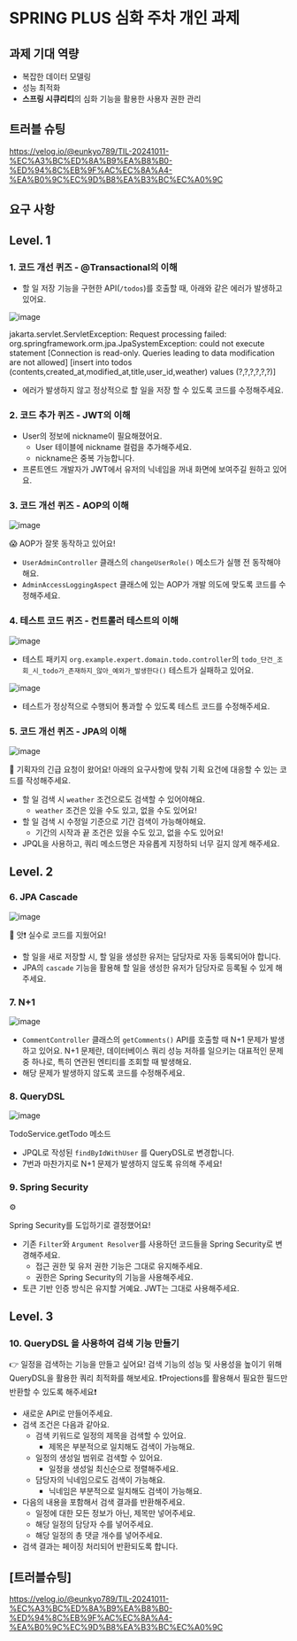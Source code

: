 # SPRING PLUS 심화 주차 개인 과제

## 과제 기대 역량
- 복잡한 데이터 모델링
- 성능 최적화
- **스프링 시큐리티**의 심화 기능을 활용한 사용자 권한 관리

## 트러블 슈팅
https://velog.io/@eunkyo789/TIL-20241011-%EC%A3%BC%ED%8A%B9%EA%B8%B0-%ED%94%8C%EB%9F%AC%EC%8A%A4-%EA%B0%9C%EC%9D%B8%EA%B3%BC%EC%A0%9C

## 요구 사항

## Level. 1
### **1. 코드 개선 퀴즈 - @Transactional의 이해**
- 할 일 저장 기능을 구현한 API(`/todos`)를 호출할 때, 아래와 같은 에러가 발생하고 있어요.
    
![image](https://github.com/user-attachments/assets/ca747171-9f73-46fd-82e8-0633b5e2c2cf)
    
jakarta.servlet.ServletException: Request processing failed: org.springframework.orm.jpa.JpaSystemException: could not execute statement [Connection is read-only. Queries leading to data modification are not allowed] [insert into todos (contents,created_at,modified_at,title,user_id,weather) values (?,?,?,?,?,?)]
        
- 에러가 발생하지 않고 정상적으로 할 일을 저장 할 수 있도록 코드를 수정해주세요.

### **2. 코드 추가 퀴즈 - JWT의 이해**
- User의 정보에 nickname이 필요해졌어요.
    - User 테이블에 nickname 컬럼을 추가해주세요.
    - nickname은 중복 가능합니다.
- 프론트엔드 개발자가 JWT에서 유저의 닉네임을 꺼내 화면에 보여주길 원하고 있어요.

### **3. 코드 개선 퀴즈 - AOP의 이해**

![image](https://github.com/user-attachments/assets/4b871e23-1721-45c3-9d72-b60f964ca802)

<aside>
😱 AOP가 잘못 동작하고 있어요!
</aside>

- `UserAdminController` 클래스의 `changeUserRole()` 메소드가 실행 전 동작해야해요.
- `AdminAccessLoggingAspect` 클래스에 있는 AOP가 개발 의도에 맞도록 코드를 수정해주세요.

### **4. 테스트 코드 퀴즈 - 컨트롤러 테스트의 이해**

![image](https://github.com/user-attachments/assets/e4dfca8f-7997-43ab-bbcb-c74b39b766ed)

- 테스트 패키지 `org.example.expert.domain.todo.controller`의 
`todo_단건_조회_시_todo가_존재하지_않아_예외가_발생한다()` 테스트가 실패하고 있어요.

![image](https://github.com/user-attachments/assets/d5136f5e-f19b-4cfd-b59a-5909fc71ed4d)

- 테스트가 정상적으로 수행되어 통과할 수 있도록 테스트 코드를 수정해주세요.

### **5. 코드 개선 퀴즈 -  JPA의 이해**

![image](https://github.com/user-attachments/assets/557b20d8-1294-4dc3-950a-4cf5e029dc82)

<aside>
🚨 기획자의 긴급 요청이 왔어요!
아래의 요구사항에 맞춰 기획 요건에 대응할 수 있는 코드를 작성해주세요.
</aside>

- 할 일 검색 시 `weather` 조건으로도 검색할 수 있어야해요.
    - `weather` 조건은 있을 수도 있고, 없을 수도 있어요!
- 할 일 검색 시 수정일 기준으로 기간 검색이 가능해야해요.
    - 기간의 시작과 끝 조건은 있을 수도 있고, 없을 수도 있어요!
- JPQL을 사용하고, 쿼리 메소드명은 자유롭게 지정하되 너무 길지 않게 해주세요.

## Level. 2
### **6. JPA Cascade**
![image](https://github.com/user-attachments/assets/3ee8b6a7-f5f2-470c-b692-ed7bd37ac5e1)

<aside>
🤔 앗❗ 실수로 코드를 지웠어요!
</aside>

- 할 일을 새로 저장할 시, 할 일을 생성한 유저는 담당자로 자동 등록되어야 합니다.
- JPA의 `cascade` 기능을 활용해 할 일을 생성한 유저가 담당자로 등록될 수 있게 해주세요.

### **7. N+1**

![image](https://github.com/user-attachments/assets/a1084cca-1853-4e08-abd0-7800d1234d42)

- `CommentController` 클래스의 `getComments()` API를 호출할 때 N+1 문제가 발생하고 있어요. N+1 문제란, 데이터베이스 쿼리 성능 저하를 일으키는 대표적인 문제 중 하나로, 특히 연관된 엔티티를 조회할 때 발생해요.
- 해당 문제가 발생하지 않도록 코드를 수정해주세요.

### **8. QueryDSL**

![image](https://github.com/user-attachments/assets/df9b8e15-607e-45d1-9992-e9836550586e)

TodoService.getTodo 메소드

- JPQL로 작성된 `findByIdWithUser` 를 QueryDSL로 변경합니다.
- 7번과 마찬가지로 N+1 문제가 발생하지 않도록 유의해 주세요!

### **9. Spring  Security**

<aside>
⚙️

Spring Security를 도입하기로 결정했어요!

</aside>

- 기존 `Filter`와 `Argument Resolver`를 사용하던 코드들을 Spring Security로 변경해주세요.
    - 접근 권한 및 유저 권한 기능은 그대로 유지해주세요.
    - 권한은 Spring Security의 기능을 사용해주세요.
- 토큰 기반 인증 방식은 유지할 거예요. JWT는 그대로 사용해주세요.

## Level. 3

### **10. QueryDSL 을 사용하여 검색 기능 만들기**

<aside>
👉 일정을 검색하는 기능을 만들고 싶어요!
검색 기능의 성능 및 사용성을 높이기 위해 QueryDSL을 활용한 쿼리 최적화를 해보세요.
❗Projections를 활용해서 필요한 필드만 반환할 수 있도록 해주세요❗

</aside>

- 새로운 API로 만들어주세요.
- 검색 조건은 다음과 같아요.
    - 검색 키워드로 일정의 제목을 검색할 수 있어요.
        - 제목은 부분적으로 일치해도 검색이 가능해요.
    - 일정의 생성일 범위로 검색할 수 있어요.
        - 일정을 생성일 최신순으로 정렬해주세요.
    - 담당자의 닉네임으로도 검색이 가능해요.
        - 닉네임은 부분적으로 일치해도 검색이 가능해요.
- 다음의 내용을 포함해서 검색 결과를 반환해주세요.
    - 일정에 대한 모든 정보가 아닌, 제목만 넣어주세요.
    - 해당 일정의 담당자 수를 넣어주세요.
    - 해당 일정의 총 댓글 개수를 넣어주세요.
- 검색 결과는 페이징 처리되어 반환되도록 합니다.

 

## [트러블슈팅]
https://velog.io/@eunkyo789/TIL-20241011-%EC%A3%BC%ED%8A%B9%EA%B8%B0-%ED%94%8C%EB%9F%AC%EC%8A%A4-%EA%B0%9C%EC%9D%B8%EA%B3%BC%EC%A0%9C

